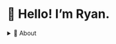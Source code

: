 <h1>👋 Hello! I’m Ryan.</h1>

<details>
<summary>👤 About</summary>
<p>
- I'm a Cyber Incident Responder.
- I reduce clicks for Incident Response and eDiscovery with PowerShell.
- I’m learning Python, JavaScript, web scraping, and AWS Infrastructure as Code with Terraform.
- I enjoy chocolate cake.
</p>
</details>